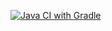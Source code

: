 [![Java CI with Gradle](https://github.com/Goldis04/Allure1/actions/workflows/gradle-publish.yml/badge.svg)](https://github.com/Goldis04/Allure1/actions/workflows/gradle-publish.yml)
